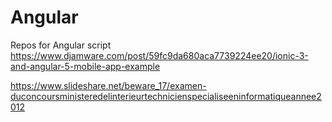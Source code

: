 # Angular
Repos for Angular  script
https://www.djamware.com/post/59fc9da680aca7739224ee20/ionic-3-and-angular-5-mobile-app-example


https://www.slideshare.net/beware_17/examen-duconcoursministeredelinterieurtechnicienspecialiseeninformatiqueannee2012


